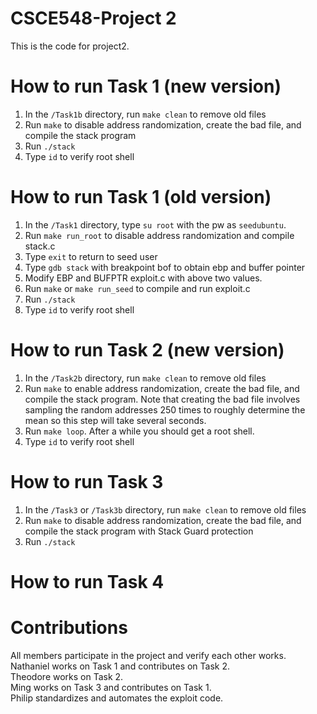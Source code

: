 # CSCE548-Project 2

This is the code for project2. 

# How to run Task 1 (new version)
 1. In the `/Task1b` directory, run `make clean` to remove old files
 2. Run `make` to disable address randomization, create the bad file, and compile the stack program
 3. Run `./stack`
 4. Type `id` to verify root shell

# How to run Task 1 (old version)
 1. In the `/Task1` directory, type `su root` with the pw as `seedubuntu`.
 2. Run `make run_root` to disable address randomization and compile stack.c
 3. Type `exit` to return to seed user
 4. Type `gdb stack` with breakpoint bof to obtain ebp and buffer pointer
 5. Modify EBP and BUFPTR exploit.c with above two values. 
 6. Run `make` or `make run_seed` to compile and run exploit.c
 7. Run `./stack`
 8. Type `id` to verify root shell

# How to run Task 2 (new version)
 1. In the `/Task2b` directory, run `make clean` to remove old files
 2. Run `make` to enable address randomization, create the bad file, and compile the stack program. Note that creating the bad file involves sampling the random addresses 250 times to roughly determine the mean so this step will take several seconds.
 3. Run `make loop`. After a while you should get a root shell.
 4. Type `id` to verify root shell

# How to run Task 3 
 1. In the `/Task3` or `/Task3b` directory, run `make clean` to remove old files
 2. Run `make` to disable address randomization, create the bad file, and compile the stack program with Stack Guard protection
 3. Run `./stack`

# How to run Task 4


# Contributions
All members participate in the project and verify each other works.  
Nathaniel works on Task 1 and contributes on Task 2.  
Theodore works on Task 2.  
Ming works on Task 3 and contributes on Task 1.  
Philip standardizes and automates the exploit code.  
